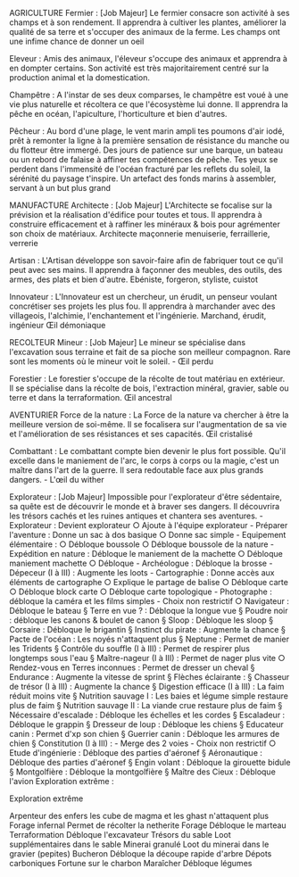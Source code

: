 AGRICULTURE
Fermier :  [Job Majeur] Le fermier consacre son activité à ses champs et à son rendement. Il apprendra à cultiver les plantes, améliorer la qualité de sa terre et s'occuper des animaux de la ferme.
Les champs ont une infime chance de donner un oeil

Eleveur : Amis des animaux, l'éleveur s'occupe des animaux et apprendra à en dompter certains. Son activité est très majoritairement centré sur la production animal et la domestication.


Champêtre : A l'instar de ses deux comparses, le champêtre est voué à une vie plus naturelle et récoltera ce que l'écosystème lui donne. Il apprendra la pêche en océan, l'apiculture, l'horticulture et bien d'autres.

Pêcheur : Au bord d'une plage, le vent marin ampli tes poumons d'air iodé, prêt à remonter la ligne à la première sensation de résistance du manche ou du flotteur être immergé. Des jours de patience sur une barque, un bateau ou un rebord de falaise à affiner tes compétences de pêche. Tes yeux se perdent dans l'immensité de l'océan fracturé par les reflets du soleil, la sérénité du paysage t'inspire. Un artefact des fonds marins à assembler, servant à un but plus grand

MANUFACTURE
Architecte : [Job Majeur] L'Architecte se focalise sur la prévision et la réalisation d'édifice pour toutes et tous. Il apprendra à construire efficacement et à raffiner les minéraux & bois pour agrémenter son choix de matériaux.
Architecte maçonnerie menuiserie, ferraillerie, verrerie

Artisan : L'Artisan développe son savoir-faire afin de fabriquer tout ce qu'il peut avec ses mains. Il apprendra à façonner des meubles, des outils, des armes, des plats et bien d'autre.
Ebéniste, forgeron, styliste, cuistot

Innovateur : L'Innovateur est un chercheur, un érudit, un penseur voulant concrétiser ses projets les plus fou. Il apprendra à marchander avec des villageois, l'alchimie, l'enchantement et l'ingénierie.
Marchand, érudit, ingénieur
Œil démoniaque

RECOLTEUR
Mineur : [Job Majeur] Le mineur se spécialise dans l'excavation sous terraine et fait de sa pioche son meilleur compagnon. Rare sont les moments où le mineur voit le soleil.
	- Œil perdu 

Forestier : Le forestier s'occupe de la récolte de tout matériau en extérieur. Il se spécialise dans la récolte de bois, l'extraction minéral, gravier, sable ou terre et dans la terraformation.
Œil ancestral

AVENTURIER
Force de la nature : La Force de la nature va chercher à être la meilleure version de soi-même. Il se focalisera sur l'augmentation de sa vie et l'amélioration de ses résistances et ses capacités. 
Œil cristalisé

Combattant : Le combattant compte bien devenir le plus fort possible. Qu'il excelle dans le maniement de l'arc, le corps à corps ou la magie, c'est un maître dans l'art de la guerre. Il sera redoutable face aux plus grands dangers.
	- L'œil du wither

Explorateur : [Job Majeur] Impossible pour l'explorateur d'être sédentaire, sa quête est de découvrir le monde et à braver ses dangers. Il découvrira les trésors cachés et les ruines antiques et chantera ses aventures.
	- Explorateur : Devient explorateur
		○ Ajoute à l'équipe explorateur
	- Préparer l'aventure : Donne un sac à dos basique
		○ Donne sac simple
	- Equipement élémentaire : 
		○ Débloque boussole
		○ Débloque boussole de la nature
	- Expédition en nature : Débloque le maniement de la machette
		○ Débloque maniement machette
		○ Débloque 
	- Archéologue : Débloque la brosse
	- Dépeceur (I à III) : Augmente les loots
	- Cartographie : Donne accès aux éléments de cartographe
		○ Explique le partage de balise
		○ Débloque carte
		○ Débloque block carte
		○ Débloque carte topologique
	- Photographe : débloque la caméra et les films simples
	- Choix non restrictif
		○ Navigateur : Débloque le bateau
			§ Terre en vue ? : Débloque la longue vue
			§ Poudre noir : débloque les canons & boulet de canon
			§ Sloop : Débloque les sloop
			§ Corsaire : Débloque le brigantin
			§ Instinct du pirate : Augmente la chance
			§ Pacte de l'océan : Les noyés n'attaquent plus
			§ Neptune : Permet de manier les Tridents
			§ Contrôle du souffle (I à III) : Permet de respirer plus longtemps sous l'eau
			§ Maître-nageur (I à III) : Permet de nager plus vite
		○ Rendez-vous en Terres inconnues : Permet de dresser un cheval
			§ Endurance : Augmente la vitesse de sprint
			§ Flèches éclairante : 
			§ Chasseur de trésor (I à III) : Augmente la chance
			§ Digestion efficace (I à III) : La faim réduit moins vite
			§ Nutrition sauvage I : Les baies et légume simple restaure plus de faim
			§ Nutrition sauvage II : La viande crue restaure plus de faim
			§ Nécessaire d'escalade : Débloque les échelles et les cordes
			§ Escaladeur : Débloque le grappin
			§ Dresseur de loup : Débloque les chiens
			§ Educateur canin : Permet d'xp son chien
			§ Guerrier canin : Débloque les armures de chien
			§ Constitution (I à III) : 
	- Merge des 2 voies
	- Choix non restrictif
		○ Etude d'ingénierie : Débloque des parties d'aéronef
			§ Aéronautique : Débloque des parties d'aéronef
			§ Engin volant : Débloque la girouette bidule
			§ Montgolfière : Débloque la montgolfière
			§ Maître des Cieux : Débloque l'avion
Exploration extrême : 

Exploration extrême	
	
Arpenteur des enfers	les cube de magma et les ghast n'attaquent plus
Forage infernal	Permet de récolter la netherite
Forage	Débloque le marteau
Terraformation	Débloque l'excavateur
Trésors du sable	Loot supplémentaires dans le sable
Minerai granulé	Loot du minerai dans le gravier (pepites)
Bucheron	Débloque la découpe rapide d'arbre
Dépots carboniques	Fortune sur le charbon
Maraîcher	Débloque légumes
